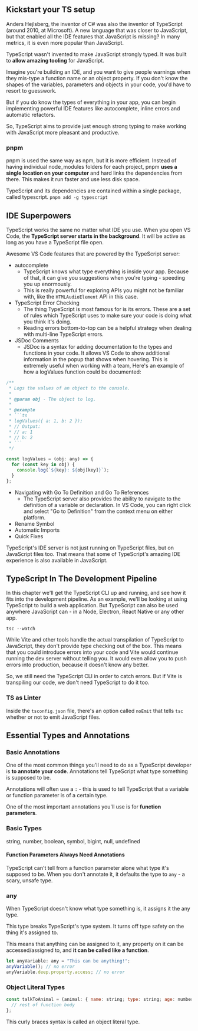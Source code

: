 ## Kickstart your TS setup

Anders Hejlsberg, the inventor of C# was also the inventor of TypeScript (around 2010, at Microsoft). A new language that was closer to JavaScript, but that enabled all the IDE features that JavaScript is missing? In many metrics, it is even more popular than JavaScript.

TypeScript wasn't invented to make JavaScript strongly typed. It was built to **allow amazing tooling** for JavaScript.

Imagine you're building an IDE, and you want to give people warnings when they mis-type a function name or an object property. If you don't know the shapes of the variables, parameters and objects in your code, you'd have to resort to guesswork.

But if you do know the types of everything in your app, you can begin implementing powerful IDE features like autocomplete, inline errors and automatic refactors.

So, TypeScript aims to provide just enough strong typing to make working with JavaScript more pleasant and productive.

### pnpm

pnpm is used the same way as npm, but it is more efficient. Instead of having individual node_modules folders for each project, pnpm **uses a single location on your computer** and hard links the dependencies from there. This makes it run faster and use less disk space.

TypeScript and its dependencies are contained within a single package, called typescript. `pnpm add -g typescript`


## IDE Superpowers

TypeScript works the same no matter what IDE you use. When you open VS Code, the **TypeScript server starts in the background**. It will be active as long as you have a TypeScript file open.

Awesome VS Code features that are powered by the TypeScript server:
- autocomplete
   - TypeScript knows what type everything is inside your app. Because of that, it can give you suggestions when you're typing - speeding you up enormously.
   - This is really powerful for exploring APIs you might not be familiar with, like the `HTMLAudioElement` API in this case.
- TypeScript Error Checking
   - The thing TypeScript is most famous for is its errors. These are a set of rules which TypeScript uses to make sure your code is doing what you think it's doing.
   - Reading errors bottom-to-top can be a helpful strategy when dealing with multi-line TypeScript errors.
- JSDoc Comments
   - JSDoc is a syntax for adding documentation to the types and functions in your code. It allows VS Code to show additional information in the popup that shows when hovering. This is extremely useful when working with a team, Here's an example of how a logValues function could be documented:
```js
/**
 * Logs the values of an object to the console.
 *
 * @param obj - The object to log.
 *
 * @example
 * ```ts
 * logValues({ a: 1, b: 2 });
 * // Output:
 * // a: 1
 * // b: 2
 * ```
 */

const logValues = (obj: any) => {
  for (const key in obj) {
    console.log(`${key}: ${obj[key]}`);
  }
};
```
- Navigating with Go To Definition and Go To References
   - The TypeScript server also provides the ability to navigate to the definition of a variable or declaration. In VS Code, you can right click and select "Go to Definition" from the context menu on either platform.
- Rename Symbol
- Automatic Imports
- Quick Fixes

TypeScript's IDE server is not just running on TypeScript files, but on JavaScript files too. That means that some of TypeScript's amazing IDE experience is also available in JavaScript.


## TypeScript In The Development Pipeline

In this chapter we'll get the TypeScript CLI up and running, and see how it fits into the development pipeline. As an example, we'll be looking at using TypeScript to build a web application. But TypeScript can also be used anywhere JavaScript can - in a Node, Electron, React Native or any other app.

`tsc --watch`

While Vite and other tools handle the actual transpilation of TypeScript to JavaScript, they don't provide type checking out of the box. This means that you could introduce errors into your code and Vite would continue running the dev server without telling you. It would even allow you to push errors into production, because it doesn't know any better.

So, we still need the TypeScript CLI in order to catch errors. But if Vite is transpiling our code, we don't need TypeScript to do it too.

### TS as Linter
Inside the `tsconfig.json` file, there's an option called `noEmit` that tells `tsc` whether or not to emit JavaScript files.


## Essential Types and Annotations

### Basic Annotations

One of the most common things you'll need to do as a TypeScript developer is **to annotate your code**. Annotations tell TypeScript what type something is supposed to be.

Annotations will often use a `:` - this is used to tell TypeScript that a variable or function parameter is of a certain type.

One of the most important annotations you'll use is for **function parameters**.

### Basic Types
string, number, boolean, symbol, bigint, null, undefined

#### Function Parameters Always Need Annotations

TypeScript can't tell from a function parameter alone what type it's supposed to be. When you don't annotate it, it defaults the type to `any` - a scary, unsafe type.

### any

When TypeScript doesn't know what type something is, it assigns it the any type.

This type breaks TypeScript's type system. It turns off type safety on the thing it's assigned to.

This means that anything can be assigned to it, any property on it can be accessed/assigned to, and **it can be called like a function**.

```js
let anyVariable: any = "This can be anything!";
anyVariable(); // no error
anyVariable.deep.property.access; // no error
```

### Object Literal Types

```js
const talkToAnimal = (animal: { name: string; type: string; age: number }) => {
  // rest of function body
};
```

This curly braces syntax is called an object literal type.

